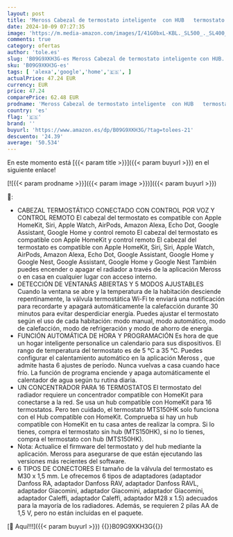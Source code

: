 ```yaml
---
layout: post
title: 'Meross Cabezal de termostato inteligente  con HUB   termostato inteligente compatible con HomeKit  Alexa y Google Home  termostato inteligente para radiador de agua caliente con control remoto por voz'
date: 2024-10-09 07:27:35
image: 'https://m.media-amazon.com/images/I/41G0bxL-KBL._SL500_._SL400_.jpg'
comments: true
category: ofertas
author: 'tole.es'
slug: 'B09G9XKH3G-es Meross Cabezal de termostato inteligente con HUB...'
sku: 'B09G9XKH3G-es'
tags: [ 'alexa','google','home','🇪🇸', ]
actualPrice: 47.24 EUR
currency: EUR
price: 47.24
comparePrice: 62.48 EUR
prodname: 'Meross Cabezal de termostato inteligente  con HUB   termostato inteligente compatible con HomeKit  Alexa y Google Home  termostato inteligente para radiador de agua caliente con control remoto por voz'
country: 'es'
flag: '🇪🇸'
brand: ''
buyurl: 'https://www.amazon.es/dp/B09G9XKH3G/?tag=tolees-21'
descuento: '24.39'
average: '50.534'
---
```


En este momento está [{{< param title >}}]({{< param buyurl >}}) en el siguiente enlace!

[![{{< param prodname >}}]({{< param image >}})]({{< param buyurl >}})

🔎:

- CABEZAL TERMOSTÁTICO CONECTADO CON CONTROL POR VOZ Y CONTROL REMOTO El cabezal del termostato es compatible con Apple HomeKit, Siri, Apple Watch, AirPods, Amazon Alexa, Echo Dot, Google Assistant, Google Home y control remoto El cabezal del termostato es compatible con Apple HomeKit y control remoto El cabezal del termostato es compatible con Apple HomeKit, Siri, Siri, Apple Watch, AirPods, Amazon Alexa, Echo Dot, Google Assistant, Google Home y Google Nest, Google Assistant, Google Home y Google Nest También puedes encender o apagar el radiador a través de la aplicación Meross o en casa en cualquier lugar con acceso interno.
- DETECCIÓN DE VENTANAS ABIERTAS Y 5 MODOS AJUSTABLES Cuando la ventana se abre y la temperatura de la habitación desciende repentinamente, la válvula termostática Wi-Fi te enviará una notificación para recordarte y apagará automáticamente la calefacción durante 30 minutos para evitar desperdiciar energía. Puedes ajustar el termostato según el uso de cada habitación: modo manual, modo automático, modo de calefacción, modo de refrigeración y modo de ahorro de energía.
- FUNCIÓN AUTOMÁTICA DE HORA Y PROGRAMACIÓN Es hora de que un hogar inteligente personalice un calendario para sus dispositivos. El rango de temperatura del termostato es de 5 °C a 35 °C. Puedes configurar el calentamiento automático en la aplicación Meross , que admite hasta 6 ajustes de período. Nunca vuelvas a casa cuando hace frío. La función de programa enciende y apaga automáticamente el calentador de agua según tu rutina diaria.
- UN CONCENTRADOR PARA 16 TERMOSTATOS El termostato del radiador requiere un concentrador compatible con HomeKit para conectarse a la red. Se usa un hub compatible con HomeKit para 16 termostatos. Pero ten cuidado, el termostato MTS150HK solo funciona con el Hub compatible con HomeKit. Comprueba si hay un hub compatible con HomeKit en tu casa antes de realizar la compra. Si lo tienes, compra el termostato sin hub (MTS150HK), si no lo tienes, compra el termostato con hub (MTS150HK).
- Nota: Actualice el firmware del termostato y del hub mediante la aplicación. Meross para asegurarse de que están ejecutando las versiones más recientes del software.
- 6 TIPOS DE CONECTORES El tamaño de la válvula del termostato es M30 x 1,5 mm. Le ofrecemos 6 tipos de adaptadores (adaptador Danfoss RA, adaptador Danfoss RAV, adaptador Danfoss RAVL, adaptador Giacomini, adaptador Giacomini, adaptador Giacomini, adaptador Caleffi, adaptador Caleffi, adaptador M28 x 1.5) adecuados para la mayoría de los radiadores. Además, se requieren 2 pilas AA de 1,5 V, pero no están incluidas en el paquete.

[🛒 Aquí!!!]({{< param buyurl >}})
{{<world>}}B09G9XKH3G{{</world>}}
